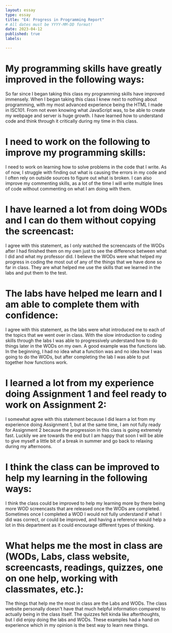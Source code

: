 ```yaml
---
layout: essay
type: essay
title: "E4: Progress in Programming Report"
# All dates must be YYYY-MM-DD format!
date: 2023-04-12
published: true
labels:

---
```


# My programming skills have greatly improved in the following ways:

So far since I began taking this class my programming skills have improved immensely.  When I began taking this class I knew next to nothing about programming, with my most advanced experience being the HTML I made in ISC101.  From not even knowing what JavaScript was, to be able to create my webpage and server is huge growth.  I have learned how to understand code and think through it critically during my time in this class.

# I need to work on the following to improve my programming skills:

I need to work on learning how to solve problems in the code that I write.  As of now, I struggle with finding out what is causing the errors in my code and I often rely on outside sources to figure out what is broken.  I can also improve my commenting skills, as a lot of the time I will write multiple lines of code without commenting on what I am doing with them.

# I have learned a lot from doing WODs and I can do them without copying the screencast:

I agree with this statement, as I only watched the screencasts of the WODs after I had finished them on my own just to see the difference between what I did and what my professor did.  I believe the WODs were what helped my progress in coding the most out of any of the things that we have done so far in class.  They are what helped me use the skills that we learned in the labs and put them to the test.

# The labs have helped me learn and I am able to complete them with confidence:

I agree with this statement, as the labs were what introduced me to each of the topics that we went over in class.  With the slow introduction to coding skills through the labs I was able to progressively understand how to do things later in the WODs on my own.  A good example was the functions lab.  In the beginning, I had no idea what a function was and no idea how I was going to do the WODs, but after completing the lab I was able to put together how functions work.

# I learned a lot from my experience doing Assignment 1 and feel ready to work on Assignment 2:

I somewhat agree with this statement because I did learn a lot from my experience doing Assignment 1, but at the same time, I am not fully ready for Assignment 2 because the progression in this class is going extremely fast.  Luckily we are towards the end but I am happy that soon I will be able to give myself a little bit of a break in summer and go back to relaxing during my afternoons.

# I think the class can be improved to help my learning in the following ways:

I think the class could be improved to help my learning more by there being more WOD screencasts that are released once the WODs are completed.  Sometimes once I completed a WOD I would not fully understand if what I did was correct, or could be improved, and having a reference would help a lot in this department as it could encourage different types of thinking.

# What helps me the most in class are (WODs, Labs, class website, screencasts, readings, quizzes, one on one help, working with classmates, etc.):

The things that help me the most in class are the Labs and WODs.  The class website personally doesn't have that much helpful information compared to actually being in the class itself.  The quizzes felt kinda like afterthoughts, but I did enjoy doing the labs and WODs.  These examples had a hand on experience which in my opinion is the best way to learn new things.
